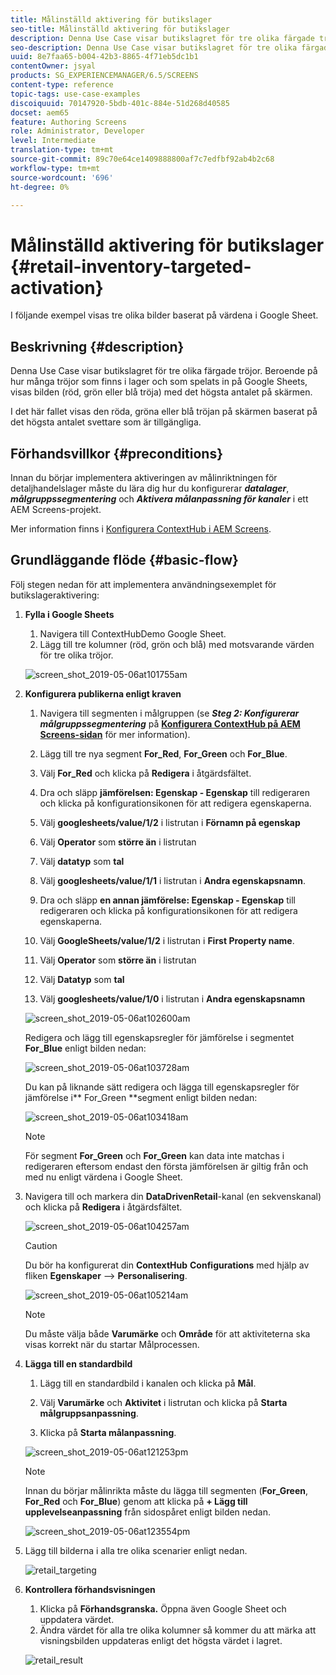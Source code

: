 ```yaml
---
title: Målinställd aktivering för butikslager
seo-title: Målinställd aktivering för butikslager
description: Denna Use Case visar butikslagret för tre olika färgade tröjor. Beroende på hur många tröjor som finns i lager och som spelats in på Google Sheets, visas bilden (röd, grön eller blå tröja) med det högsta antalet på skärmen.
seo-description: Denna Use Case visar butikslagret för tre olika färgade tröjor. Beroende på hur många tröjor som finns i lager och som spelats in på Google Sheets, visas bilden (röd, grön eller blå tröja) med det högsta antalet på skärmen.
uuid: 8e7faa65-b004-42b3-8865-4f71eb5dc1b1
contentOwner: jsyal
products: SG_EXPERIENCEMANAGER/6.5/SCREENS
content-type: reference
topic-tags: use-case-examples
discoiquuid: 70147920-5bdb-401c-884e-51d268d40585
docset: aem65
feature: Authoring Screens
role: Administrator, Developer
level: Intermediate
translation-type: tm+mt
source-git-commit: 89c70e64ce1409888800af7c7edfbf92ab4b2c68
workflow-type: tm+mt
source-wordcount: '696'
ht-degree: 0%

---
```



# Målinställd aktivering för butikslager {#retail-inventory-targeted-activation}

I följande exempel visas tre olika bilder baserat på värdena i Google Sheet.

## Beskrivning {#description}

Denna Use Case visar butikslagret för tre olika färgade tröjor. Beroende på hur många tröjor som finns i lager och som spelats in på Google Sheets, visas bilden (röd, grön eller blå tröja) med det högsta antalet på skärmen.

I det här fallet visas den röda, gröna eller blå tröjan på skärmen baserat på det högsta antalet svettare som är tillgängliga.

## Förhandsvillkor {#preconditions}

Innan du börjar implementera aktiveringen av målinriktningen för detaljhandelslager måste du lära dig hur du konfigurerar ***datalager***, ***målgruppssegmentering*** och ***Aktivera målanpassning för kanaler*** i ett AEM Screens-projekt.

Mer information finns i [Konfigurera ContextHub i AEM Screens](configuring-context-hub.md).

## Grundläggande flöde {#basic-flow}

Följ stegen nedan för att implementera användningsexemplet för butikslageraktivering:

1. **Fylla i Google Sheets**

   1. Navigera till ContextHubDemo Google Sheet.
   1. Lägg till tre kolumner (röd, grön och blå) med motsvarande värden för tre olika tröjor.

   ![screen_shot_2019-05-06at101755am](assets/screen_shot_2019-05-06at101755am.png)

1. **Konfigurera publikerna enligt kraven**

   1. Navigera till segmenten i målgruppen (se ***Steg 2: Konfigurerar målgruppssegmentering*** på **[Konfigurera ContextHub på AEM Screens-sidan](configuring-context-hub.md)** för mer information).

   1. Lägg till tre nya segment **For_Red**, **For_Green** och **For_Blue**.

   1. Välj **For_Red** och klicka på **Redigera** i åtgärdsfältet.

   1. Dra och släpp **jämförelsen: Egenskap - Egenskap** till redigeraren och klicka på konfigurationsikonen för att redigera egenskaperna.
   1. Välj **googlesheets/value/1/2** i listrutan i **Förnamn på egenskap**

   1. Välj **Operator** som **större än** i listrutan

   1. Välj **datatyp** som **tal**

   1. Välj **googlesheets/value/1/1** i listrutan i **Andra egenskapsnamn**.

   1. Dra och släpp **en annan jämförelse: Egenskap - Egenskap** till redigeraren och klicka på konfigurationsikonen för att redigera egenskaperna.
   1. Välj **GoogleSheets/value/1/2** i listrutan i **First Property name**.

   1. Välj **Operator** som **större än** i listrutan

   1. Välj **Datatyp** som **tal**

   1. Välj **googlesheets/value/1/0** i listrutan i **Andra egenskapsnamn**

   ![screen_shot_2019-05-06at102600am](assets/screen_shot_2019-05-06at102600am.png)

   Redigera och lägg till egenskapsregler för jämförelse i segmentet **For_Blue** enligt bilden nedan:

   ![screen_shot_2019-05-06at103728am](assets/screen_shot_2019-05-06at103728am.png)

   Du kan på liknande sätt redigera och lägga till egenskapsregler för jämförelse i** For_Green **segment enligt bilden nedan:

   ![screen_shot_2019-05-06at103418am](assets/screen_shot_2019-05-06at103418am.png)

   >[!NOTE]
   >
   >För segment **For_Green** och **For_Green** kan data inte matchas i redigeraren eftersom endast den första jämförelsen är giltig från och med nu enligt värdena i Google Sheet.

1. Navigera till och markera din **DataDrivenRetail**-kanal (en sekvenskanal) och klicka på **Redigera** i åtgärdsfältet.

   ![screen_shot_2019-05-06at104257am](assets/screen_shot_2019-05-06at104257am.png)

   >[!CAUTION]
   >
   >Du bör ha konfigurerat din **ContextHub** **Configurations** med hjälp av fliken **Egenskaper** —> **Personalisering**.

   ![screen_shot_2019-05-06at105214am](assets/screen_shot_2019-05-06at105214am.png)

   >[!NOTE]
   Du måste välja både **Varumärke** och **Område** för att aktiviteterna ska visas korrekt när du startar Målprocessen.

1. **Lägga till en standardbild**

   1. Lägg till en standardbild i kanalen och klicka på **Mål**.
   1. Välj **Varumärke** och **Aktivitet** i listrutan och klicka på **Starta målgruppsanpassning**.

   1. Klicka på **Starta målanpassning**.

   ![screen_shot_2019-05-06at121253pm](assets/screen_shot_2019-05-06at121253pm.png)

   >[!NOTE]
   Innan du börjar målinrikta måste du lägga till segmenten (**For_Green**, **For_Red** och **For_Blue**) genom att klicka på **+ Lägg till upplevelseanpassning** från sidospåret enligt bilden nedan.

   ![screen_shot_2019-05-06at123554pm](assets/screen_shot_2019-05-06at123554pm.png)

1. Lägg till bilderna i alla tre olika scenarier enligt nedan.

   ![retail_targeting](assets/retail_targeting.gif)

1. **Kontrollera förhandsvisningen**

   1. Klicka på **Förhandsgranska.** Öppna även Google Sheet och uppdatera värdet.
   1. Ändra värdet för alla tre olika kolumner så kommer du att märka att visningsbilden uppdateras enligt det högsta värdet i lagret.

   ![retail_result](assets/retail_result.gif)


